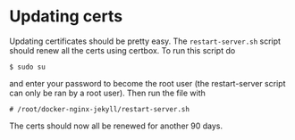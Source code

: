 # Updating certs
Updating certificates should be pretty easy.  The `restart-server.sh` script should renew all the certs using certbox.  To run this script do
```
$ sudo su
```
and enter your password to become the root user (the restart-server script can only be ran by a root user).  Then run the file with
```
# /root/docker-nginx-jekyll/restart-server.sh
```
The certs should now all be renewed for another 90 days.
